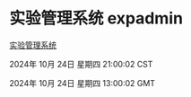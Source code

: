 # 实验管理系统 expadmin
[实验管理系统](http://219.139.199.238:56808/expadmin-782313d2-e1b1-4ea7-932e-3a55e6a1a4d0/)

2024年 10月 24日 星期四 21:00:02 CST

2024年 10月 24日 星期四 13:00:02 GMT
